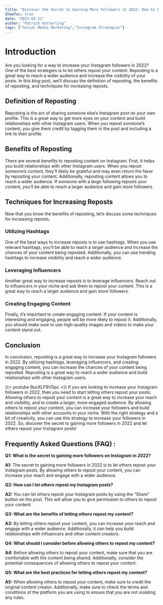 ```yaml
---
title: "Discover the Secret to Gaining More Followers in 2022: How to Let Others Repost Your Instagram Posts!"
ShowToc: true 
date: "2023-03-31"
author: "Patrick Ketterling" 
tags: ["Social Media Marketing","Instagram Strategies"]
---
```

# Introduction

Are you looking for a way to increase your Instagram followers in 2022? One of the best strategies is to let others repost your content. Reposting is a great way to reach a wider audience and increase the visibility of your posts. In this blog post, we’ll discuss the definition of reposting, the benefits of reposting, and techniques for increasing reposts. 

## Definition of Reposting

Reposting is the act of sharing someone else’s Instagram post on your own profile. This is a great way to get more eyes on your content and build relationships with other Instagram users. When you repost someone’s content, you give them credit by tagging them in the post and including a link to their profile.

## Benefits of Reposting

There are several benefits to reposting content on Instagram. First, it helps you build relationships with other Instagram users. When you repost someone’s content, they’ll likely be grateful and may even return the favor by reposting your content. Additionally, reposting content allows you to reach a wider audience. If someone with a large following reposts your content, you’ll be able to reach a larger audience and gain more followers.

## Techniques for Increasing Reposts

Now that you know the benefits of reposting, let’s discuss some techniques for increasing reposts. 

### Utilizing Hashtags 

One of the best ways to increase reposts is to use hashtags. When you use relevant hashtags, you’ll be able to reach a larger audience and increase the chances of your content being reposted. Additionally, you can use trending hashtags to increase visibility and reach a wider audience.

### Leveraging Influencers

Another great way to increase reposts is to leverage influencers. Reach out to influencers in your niche and ask them to repost your content. This is a great way to reach a larger audience and gain more followers.

### Creating Engaging Content

Finally, it’s important to create engaging content. If your content is interesting and engaging, people will be more likely to repost it. Additionally, you should make sure to use high-quality images and videos to make your content stand out. 

## Conclusion

In conclusion, reposting is a great way to increase your Instagram followers in 2022. By utilizing hashtags, leveraging influencers, and creating engaging content, you can increase the chances of your content being reposted. Reposting is a great way to reach a wider audience and build relationships with other Instagram users.

{{< youtube BucXLF9VDpc >}} 
If you are looking to increase your Instagram followers in 2022, then you need to start letting others repost your posts. Allowing others to repost your content is a great way to increase your reach and visibility, and to create a larger, more engaged audience. By allowing others to repost your content, you can increase your followers and build relationships with other accounts in your niche. With the right strategy and a bit of creativity, you can use this strategy to increase your followers in 2022. So, discover the secret to gaining more followers in 2022 and let others repost your Instagram posts!

## Frequently Asked Questions (FAQ) :
**Q1: What is the secret to gaining more followers on Instagram in 2022?**

**A1:** The secret to gaining more followers in 2022 is to let others repost your Instagram posts. By allowing others to repost your content, you can increase your reach and engage with a wider audience.

**Q2: How can I let others repost my Instagram posts?**

**A2:** You can let others repost your Instagram posts by using the “Share” button on the post. This will allow you to give permission to others to repost your content.

**Q3: What are the benefits of letting others repost my content?**

**A3:** By letting others repost your content, you can increase your reach and engage with a wider audience. Additionally, it can help you build relationships with influencers and other content creators.

**Q4: What should I consider before allowing others to repost my content?**

**A4:** Before allowing others to repost your content, make sure that you are comfortable with the content being shared. Additionally, consider the potential consequences of allowing others to repost your content.

**Q5: What are the best practices for letting others repost my content?**

**A5:** When allowing others to repost your content, make sure to credit the original content creator. Additionally, make sure to check the terms and conditions of the platform you are using to ensure that you are not violating any rules.


